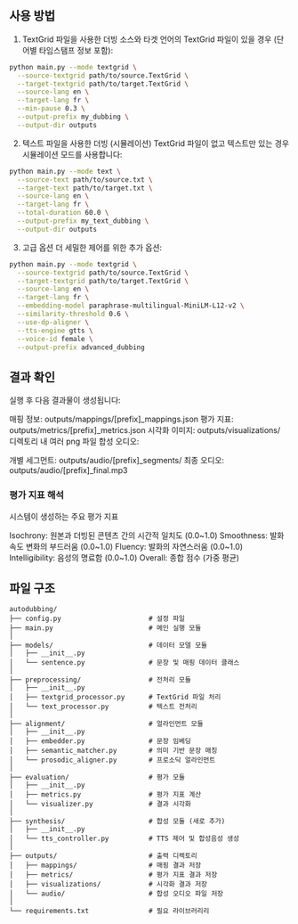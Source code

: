 ## 사용 방법
1. TextGrid 파일을 사용한 더빙
소스와 타겟 언어의 TextGrid 파일이 있을 경우 (단어별 타임스탬프 정보 포함):
```bash
python main.py --mode textgrid \
  --source-textgrid path/to/source.TextGrid \
  --target-textgrid path/to/target.TextGrid \
  --source-lang en \
  --target-lang fr \
  --min-pause 0.3 \
  --output-prefix my_dubbing \
  --output-dir outputs
  ```

2. 텍스트 파일을 사용한 더빙 (시뮬레이션)
TextGrid 파일이 없고 텍스트만 있는 경우 시뮬레이션 모드를 사용합니다:
```bash
python main.py --mode text \
  --source-text path/to/source.txt \
  --target-text path/to/target.txt \
  --source-lang en \
  --target-lang fr \
  --total-duration 60.0 \
  --output-prefix my_text_dubbing \
  --output-dir outputs
```

3. 고급 옵션
더 세밀한 제어를 위한 추가 옵션:
```bash
python main.py --mode textgrid \
  --source-textgrid path/to/source.TextGrid \
  --target-textgrid path/to/target.TextGrid \
  --source-lang en \
  --target-lang fr \
  --embedding-model paraphrase-multilingual-MiniLM-L12-v2 \
  --similarity-threshold 0.6 \
  --use-dp-aligner \
  --tts-engine gtts \
  --voice-id female \
  --output-prefix advanced_dubbing
  ```

## 결과 확인
실행 후 다음 결과물이 생성됩니다:

매핑 정보: outputs/mappings/[prefix]_mappings.json
평가 지표: outputs/metrics/[prefix]_metrics.json
시각화 이미지: outputs/visualizations/ 디렉토리 내 여러 png 파일
합성 오디오:

개별 세그먼트: outputs/audio/[prefix]_segments/
최종 오디오: outputs/audio/[prefix]_final.mp3

### 평가 지표 해석
시스템이 생성하는 주요 평가 지표

Isochrony: 원본과 더빙된 콘텐츠 간의 시간적 일치도 (0.0~1.0)
Smoothness: 발화 속도 변화의 부드러움 (0.0~1.0)
Fluency: 발화의 자연스러움 (0.0~1.0)
Intelligibility: 음성의 명료함 (0.0~1.0)
Overall: 종합 점수 (가중 평균)

## 파일 구조
```
autodubbing/
├── config.py                      # 설정 파일
├── main.py                        # 메인 실행 모듈
│
├── models/                        # 데이터 모델 모듈
│   ├── __init__.py
│   └── sentence.py                # 문장 및 매핑 데이터 클래스
│
├── preprocessing/                 # 전처리 모듈
│   ├── __init__.py
│   ├── textgrid_processor.py      # TextGrid 파일 처리
│   └── text_processor.py          # 텍스트 전처리
│
├── alignment/                     # 얼라인먼트 모듈
│   ├── __init__.py
│   ├── embedder.py                # 문장 임베딩
│   ├── semantic_matcher.py        # 의미 기반 문장 매칭
│   └── prosodic_aligner.py        # 프로소딕 얼라인먼트
│
├── evaluation/                    # 평가 모듈
│   ├── __init__.py
│   ├── metrics.py                 # 평가 지표 계산
│   └── visualizer.py              # 결과 시각화
│
├── synthesis/                     # 합성 모듈 (새로 추가)
│   ├── __init__.py
│   └── tts_controller.py          # TTS 제어 및 합성음성 생성
│
├── outputs/                       # 출력 디렉토리
│   ├── mappings/                  # 매핑 결과 저장
│   ├── metrics/                   # 평가 지표 결과 저장
│   ├── visualizations/            # 시각화 결과 저장
│   └── audio/                     # 합성 오디오 파일 저장
│
└── requirements.txt               # 필요 라이브러리리
```